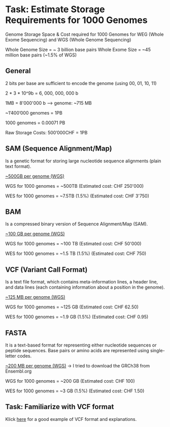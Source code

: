 # **Task: Estimate Storage Requirements for 1000 Genomes**

Genome Storage Space & Cost required for 1000 Genomes for WEG (Whole Exome Sequencing) and WGS (Whole Genome Sequencing)

Whole Genome Size = ~ 3 billion base pairs
Whole Exome Size = ~45 million base pairs (~1.5% of WGS)

## **General**

2 bits per base are sufficient to encode the genome (using 00, 01, 10, 11)

2 * 3 * 10^9b = 6, 000, 000, 000 b 

1MB = 8'000'000 b --> genome: ~715 MB 

~1’400’000 genomes = 1PB

1000 genomes = 0.00071 PB

Raw Storage Costs: 500’000CHF = 1PB 

## **SAM (Sequence Alignment/Map)**

Is a genetic format for storing large nucleotide sequence alignments (plain text format).

[~500GB per genome (WGS)](https://warwick.ac.uk/fac/sci/statistics/staff/academic-research/nichols/presentations/ohbm2014/imggen/Nho-ImgGen-WGSeqPractical.pdf)

WGS for 1000 genomes = ~500TB (Estimated cost: CHF 250'000)

WES for 1000 genomes = ~7.5TB (1.5%) (Estimated cost: CHF 3'750)
 
 
## **BAM**

Is a compressed binary version of Sequence Alignment/Map (SAM).

[~100 GB per genome (WGS)](https://compbiozurich.org/UZH-BIO392/course-material/2021/2021-09-28-BIO392-file-formats-storage-genomes.pdf)

WGS for 1000 genomes = ~100 TB (Estimated cost: CHF 50'000)

WES for 1000 genomes = ~1.5 TB (1.5%) (Estimated cost: CHF 750)

 
## **VCF (Variant Call Format)**

Is a text file format, which contains meta-information lines, a header line, and data lines (each containing information about a position in the genome).

[~125 MB per genome (WGS)](https://medium.com/precision-medicine/how-big-is-the-human-genome-e90caa3409b0)

WGS for 1000 genomes = ~125 GB (Estimated cost: CHF 62.50)

WES for 1000 genomes = ~1.9 GB (1.5%) (Estimated cost: CHF 0.95)


## **FASTA**

It is a text-based format for representing either nucleotide sequences or peptide sequences. Base pairs or amino acids are represented using single-letter codes.

[~200 MB per genome (WGS)](https://www.ensembl.org/Homo_sapiens/Info/Index) -> I tried to download the GRCh38 from Ensembl.org

WGS for 1000 genomes = ~200 GB (Estimated cost: CHF 100)

WES for 1000 genomes = ~3 GB (1.5%) (Estimated cost: CHF 1.50)


## **Task: Familiarize with VCF format**
Klick [here](https://www.internationalgenome.org/wiki/Analysis/vcf4.0) for a good example of VCF format and explanations.
